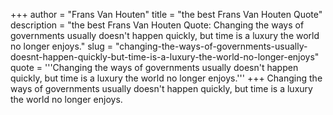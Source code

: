 +++
author = "Frans Van Houten"
title = "the best Frans Van Houten Quote"
description = "the best Frans Van Houten Quote: Changing the ways of governments usually doesn't happen quickly, but time is a luxury the world no longer enjoys."
slug = "changing-the-ways-of-governments-usually-doesnt-happen-quickly-but-time-is-a-luxury-the-world-no-longer-enjoys"
quote = '''Changing the ways of governments usually doesn't happen quickly, but time is a luxury the world no longer enjoys.'''
+++
Changing the ways of governments usually doesn't happen quickly, but time is a luxury the world no longer enjoys.
